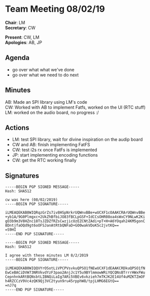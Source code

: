 Team Meeting 08/02/19
===

<!-- remember two spaces at end of line to break onto a new line -->
**Chair**: LM  
**Secretary**: CW

**Present**: CW, LM  
**Apologies**: AB, JP

## Agenda
 - go over what what we've done  
 - go over what we need to do next  

## Minutes
 AB: Made an SPI library using LM's code  
 CW: Worked with AB to implement Fatfs, worked on the UI (RTC stuff)  
 LM: worked on the audio board, no progress :/  

<!-- ## Any other business -->

## Actions
 - LM: test SPI library, wait for divine inspiration on the audip board
 - CW and AB: finish implementing FatFS
 - CW: test i2s rx once FatFs is implemented
 - JP: start implementing encoding functions
 - CW: get the RTC working finally

## Signatures
```
-----BEGIN PGP SIGNED MESSAGE-----
Hash: SHA512

cw was here (08/02/2019)
-----BEGIN PGP SIGNATURE-----

iLMEAQEKAB0WIQRqzGrZs7iv8HSpNrkrUQWnvBBe+wUCXF1cOAAKCRArUQWnvBBe
+yb1A/9G0Plmgxc+2UkZhBfbiJO83fBCLpGSF+IdCCsOHR08oa4sWxCY9NLwK2Ki
gO3b9m3V8HZnc18TsJZDZfRZsCwzjicUzEZCNtZAdi+pT+H+A6YOqah24KM5gonC
8DntjfaOQd9gt6oOFSJanAtRtbQNFaD+GO0wakVDoK5c2jvtKQ==
=S9HI
-----END PGP SIGNATURE-----
```

```
-----BEGIN PGP SIGNED MESSAGE-----
Hash: SHA512

I agree with these minutes LM 8/2/2019
-----BEGIN PGP SIGNATURE-----

iLMEAQEKAB0WIQQVYrOSotLiVPCPVsvkuQPSO1fNEwUCXF1dEAAKCRDkuQPSO1fN
EwCeBACiDVW73NRVkvdYzF3pao2AnjJc1Y5u9BYlmmowWRiYQCQNsBTrrrHWxFWu
CepnhnkARtBQNsbtLIBNQiLaIg7ARi5VBEv6vkzieh7mTKJK2E14Uf4uMZKTZmOF
h4RZCCzV9Vc4zQK9Qj3VC2tyun9ru45rpphW8/tpjLHMG6EGtQ==
=nJ7q
-----END PGP SIGNATURE-----
```

	
 
